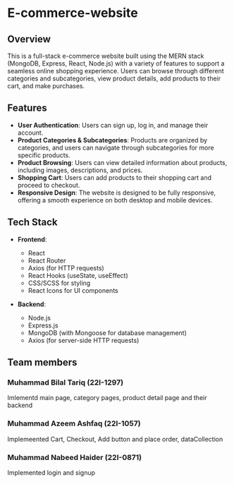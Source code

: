 # E-commerce-website

## Overview

This is a full-stack e-commerce website built using the MERN stack (MongoDB, Express, React, Node.js) with a variety of features to support a seamless online shopping experience. Users can browse through different categories and subcategories, view product details, add products to their cart, and make purchases. 

## Features

- **User Authentication**: Users can sign up, log in, and manage their account.
- **Product Categories & Subcategories**: Products are organized by categories, and users can navigate through subcategories for more specific products.
- **Product Browsing**: Users can view detailed information about products, including images, descriptions, and prices.
- **Shopping Cart**: Users can add products to their shopping cart and proceed to checkout.
- **Responsive Design**: The website is designed to be fully responsive, offering a smooth experience on both desktop and mobile devices.

## Tech Stack

- **Frontend**: 
  - React
  - React Router
  - Axios (for HTTP requests)
  - React Hooks (useState, useEffect)
  - CSS/SCSS for styling
  - React Icons for UI components

- **Backend**: 
  - Node.js
  - Express.js
  - MongoDB (with Mongoose for database management)
  - Axios (for server-side HTTP requests)
 
    
## Team members
### Muhammad Bilal Tariq (22I-1297)
Imlementd main page, category pages, product detail page and their backend

### Muhammad Azeem Ashfaq (22I-1057)
Implemeented Cart, Checkout, Add button and place order, dataCollection

### Muhammad Nabeed Haider (22I-0871)
Implemented login and signup
